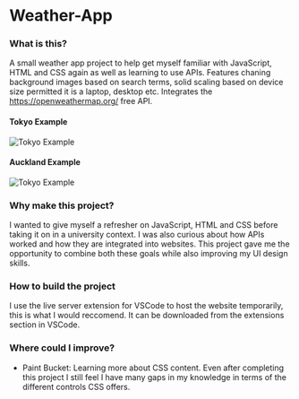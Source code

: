 # Weather-App

### What is this?
A small weather app project to help get myself familiar with JavaScript, HTML and CSS again as well as learning to use APIs.
Features chaning background images based on search terms, solid scaling based on device size permitted it is a laptop, desktop etc.
Integrates the https://openweathermap.org/ free API.

#### Tokyo Example
![Tokyo Example](/PixelPaintExample.png?raw=true "Tokyo Example")

#### Auckland Example
![Tokyo Example](/panel_image.png?raw=true "Tokyo Example")

 ### Why make this project?
I wanted to give myself a refresher on JavaScript, HTML and CSS before taking it on in a university context. I was also curious about how APIs worked and how they are integrated into websites. This project gave me the opportunity to combine both these goals while also improving my UI design skills.

### How to build the project
I use the live server extension for VSCode to host the website temporarily, this is what I would reccomend. It can be downloaded from the extensions section in VSCode.

### Where could I improve?
* Paint Bucket: Learning more about CSS content. Even after completing this project I still feel I have many gaps in my knowledge in terms of the different controls CSS offers.
